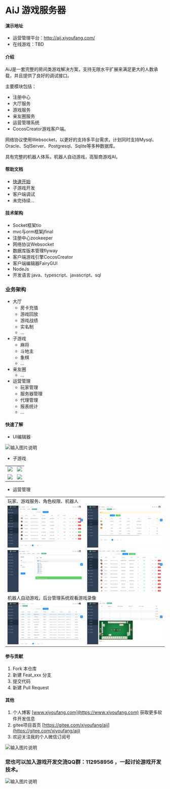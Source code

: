 # AiJ 游戏服务器

#### 演示地址

* 运营管理平台：http://aij.xiyoufang.com/
* 在线游戏：TBD

#### 介绍
AiJ是一套完整的房间类游戏解决方案，支持无限水平扩展来满足更大的人数承载，并且提供了良好的调试接口。

主要模块包括：

* 注册中心
* 大厅服务 
* 游戏服务
* 亲友圈服务
* 运营管理系统
* CocosCreator游戏客户端。

网络协议使用Websocket，以更好的支持多平台需求，计划同时支持Mysql、Oracle、SqlServer、Postgresql、Sqlite等多种数据库。

具有完整的机器人体系，机器人自动游戏，高智商游戏AI。

#### 帮助文档

- [快速开始](./doc/aij_quick_start_dev.md)
- 子游戏开发
- 客户端调试
- 未完待续...


#### 技术架构

* Socket框架tio
* mvc与orm框架jfinal
* 注册中心zookeeper
* 网络协议Websocket
* 数据库版本管理flyway
* 客户端游戏引擎CocosCreator
* 客户端编辑器FairyGUI
* NodeJs
* 开发语言:java、typescript、javascript、sql

### 业务架构
* 大厅
    * 房卡充值
    * 游戏回放
    * 游戏战绩
    * 实名制
    * ...
* 子游戏
    * 麻将
    * 斗地主
    * 象棋
    * ...
* 亲友圈
    * ...
* 运营管理
    * 玩家管理
    * 服务器管理
    * 代理管理
    * 报表统计
    * ...

#### 快速了解

* UI编辑器

![输入图片说明](https://gitee.com/uploads/images/2019/0428/175537_3e7b183a_369917.png "2.png")

* 子游戏

<table>
    <tr>
        <td><img src="https://gitee.com/uploads/images/2019/0428/213459_1ec2c286_369917.png"/></td>
        <td><img src="https://gitee.com/uploads/images/2019/0428/213413_7b220071_369917.png"/></td>
    </tr>
    <tr>
        <td><img src="https://gitee.com/uploads/images/2019/0428/213439_d873ad71_369917.png"/></td>
        <td><img src="https://gitee.com/uploads/images/2019/0428/214352_4e7b7e03_369917.png"/></td>
    </tr>
</table>

* 运营管理

<table>
    <tr>
        <td colspan="2">玩家、游戏服务、角色权限、机器人</td>
    </tr>
    <tr>
        <td><img src="./doc/screenshot/screenshot_0.png"/></td>
        <td><img src="./doc/screenshot/screenshot_1.png"/></td>
    </tr>
    <tr>
        <td><img src="./doc/screenshot/screenshot_2.png"/></td>
        <td><img src="./doc/screenshot/screenshot_3.png"/></td>
    </tr>
    <tr>
        <td colspan="2">机器人自动游戏，后台管理系统观看游戏录像</td>
    </tr>
    <tr>
        <td><img src="./doc/screenshot/screenshot_4.png"/></td>
        <td><img src="./doc/screenshot/screenshot_5.png"/></td>
    </tr>
</table>



#### 参与贡献

1. Fork 本仓库
2. 新建 Feat_xxx 分支
3. 提交代码
4. 新建 Pull Request


#### 其他

1. 个人博客 [www.xiyoufang.com](https://www.xiyoufang.com) 获取更多软件开发信息
2. gitee项目首页 [https://gitee.com/xiyoufang/aij](https://gitee.com/xiyoufang/aij)
3. 欢迎关注我的个人微信订阅号

![输入图片说明](https://images.gitee.com/uploads/images/2018/0712/165633_95e6b777_369917.jpeg "qrcode_for_gh_3870df3b5d1f_344.jpg")

### 您也可以加入游戏开发交流QQ群：112958956 ，一起讨论游戏开发技术。

![输入图片说明](https://images.gitee.com/uploads/images/2018/0708/183503_d1f599f2_369917.png "temp_qrcode_share_112958956.png")
